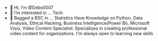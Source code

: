 - 👋 Hi, I’m @Debs0007
- 👀 I’m interested in ... Tech
- 🌱 Bagged a BSC in ... Statistics
Have Knowledge on Python, Data Analysis, Ethical Hacking, Business Intelligence(Power Bi), Microsoft Visio, Video Content Specialist: Specializes in creating professional video content for organizations.
I'm always open to learning new skills 
<!---
Debs0007/Debs0007 is a ✨ special ✨ repository because its `README.md` (this file) appears on your GitHub profile.
You can click the Preview link to take a look at your changes.
--->
